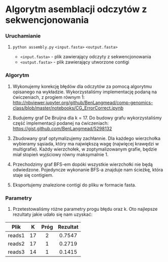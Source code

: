 # Algorytm asemblacji odczytów z sekwencjonowania

### Uruchamianie
1. `python assembly.py` `<input.fasta>` `<output.fasta>`

   * `<input.fasta>` - plik zawierający odczyty z sekwencjonowania
   * `<output.fasta>` - plik zawierający utworzone contigi

### Algorytm
1. Wykonujemy korekcję błędów dla odczytów za pomocą algorytmu opisanego na wykładzie.
    Wykorzystaliśmy implementację podaną na ćwiczeniach, z progiem równym 1:
    http://nbviewer.jupyter.org/github/BenLangmead/comp-genomics-class/blob/master/notebooks/CG_ErrorCorrect.ipynb

2. Budujemy graf De Bruijna dla k = 17. Do budowy grafu wykorzystaliśmy część implementacji podanej na ćwiczeniach:
    https://gist.github.com/BenLangmead/5298132

3. Zbudowany graf optymalizujemy zachłannie. Dla każdego wierzchołka
wybieramy sąsiada, który ma największą wagę (najwięcej krawędzi w multigrafie).
Każdy wierzchołek, w zoptymalizowanym grafie, będzie miał stopień wyjściowy
równy maksymalnie 1.

4. Przechodzimy graf BFS-em dopóki wszystkie wierzchołki nie będą odwiedzone. Pojedyncze wykonanie BFS-a znajduje nam ścieżkę, która staje się contigiem.

5. Eksportujemy znalezione contigi do pliku w formacie fasta.

### Parametry
1. Przetestowaliśmy różne parametry progu błędu oraz k. Oto najlepsze rezultaty
jakie udało się nam uzyskać:

| Plik     |   K  | Próg | Rezultat |
|:--------:|:----:|:----:|:--------:|
| reads1 | 17 | 2  | 0.7547 |
| reads2 | 17 | 1  | 0.2719 |
| reads3 | 14 | 1  | 0.1415 |
